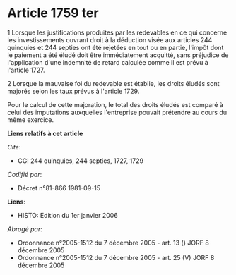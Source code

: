 # Article 1759 ter

1 Lorsque les justifications produites par les redevables en ce qui concerne les investissements ouvrant droit à la déduction
visée aux articles 244 quinquies et 244 septies ont été rejetées en tout ou en partie, l'impôt dont le paiement a été éludé
doit être immédiatement acquitté, sans préjudice de l'application d'une indemnité de retard calculée comme il est prévu à
l'article 1727.

2 Lorsque la mauvaise foi du redevable est établie, les droits éludés sont majorés selon les taux prévus à l'article 1729.

Pour le calcul de cette majoration, le total des droits éludés est comparé à celui des imputations auxquelles l'entreprise
pouvait prétendre au cours du même exercice.

**Liens relatifs à cet article**

_Cite_:

  - CGI 244 quinquies, 244 septies, 1727, 1729

_Codifié par_:

  - Décret n°81-866 1981-09-15

**Liens**:

  - HISTO: Edition du 1er janvier 2006

_Abrogé par_:

  - Ordonnance n°2005-1512 du 7 décembre 2005 - art. 13 () JORF 8 décembre 2005
  - Ordonnance n°2005-1512 du 7 décembre 2005 - art. 25 (V) JORF 8 décembre 2005
